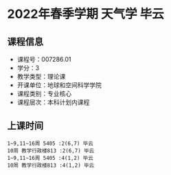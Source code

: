 # 2022年春季学期 天气学 毕云






## 课程信息

- 课程号：007286.01
- 学分：3
- 教学类型：理论课
- 开课单位：地球和空间科学学院
- 课程类别：专业核心
- 课程层次：本科计划内课程

## 上课时间

```
1~9,11~16周 5405 :2(6,7) 毕云
10周 教学行政楼813 :2(6,7) 毕云
1~9,11~16周 5405 :4(1,2) 毕云
10周 教学行政楼813 :4(1,2) 毕云
```

